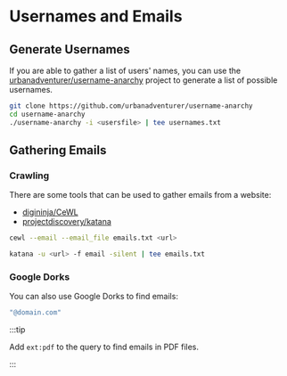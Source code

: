 # Usernames and Emails

## Generate Usernames

If you are able to gather a list of users' names, you can use the [urbanadventurer/username-anarchy](https://github.com/urbanadventurer/username-anarchy) project to generate a list of possible usernames.

```bash title="Using username-anarchy"
git clone https://github.com/urbanadventurer/username-anarchy
cd username-anarchy
./username-anarchy -i <usersfile> | tee usernames.txt
```

## Gathering Emails

### Crawling

There are some tools that can be used to gather emails from a website:

- [digininja/CeWL](https://github.com/digininja/CeWL)
- [projectdiscovery/katana](https://github.com/projectdiscovery/katana)

```bash title="CeWL"
cewl --email --email_file emails.txt <url>
```

```bash title="katana"
katana -u <url> -f email -silent | tee emails.txt
```

### Google Dorks

You can also use Google Dorks to find emails:

```bash title="Google Dorks"
"@domain.com"
```

:::tip

Add `ext:pdf` to the query to find emails in PDF files.

:::